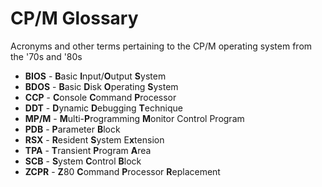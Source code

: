# CP/M Glossary
Acronyms and other terms pertaining to the CP/M operating system from the '70s and '80s

- **BIOS** - **B**asic **I**nput/**O**utput **S**ystem
- **BDOS** - **B**asic **D**isk **O**perating **S**ystem
- **CCP** - **C**onsole **C**ommand **P**rocessor
- **DDT** - **D**ynamic **D**ebugging **T**echnique
- **MP/M** - **M**ulti-**P**rogramming **M**onitor Control Program
- **PDB** - **P**arameter **B**lock
- **RSX** - **R**esident **S**ystem E**x**tension
- **TPA** - **T**ransient **P**rogram **A**rea
- **SCB** - **S**ystem **C**ontrol **B**lock
- **ZCPR** - **Z**80 **C**ommand **P**rocessor **R**eplacement
